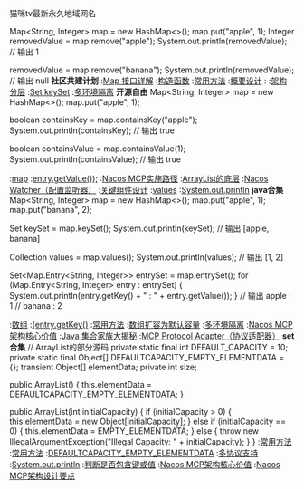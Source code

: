 猫咪tv最新永久地域网名


Map<String, Integer> map = new HashMap<>();
map.put("apple", 1);
Integer removedValue = map.remove("apple");
System.out.println(removedValue);  // 输出 1

removedValue = map.remove("banana");
System.out.println(removedValue);  // 输出 null
<strong>社区共建计划</strong>
:[Map 接口详解](https://rentry.org/vxuphza8)
:[构造函数](https://rentry.org/qg6v8ya7)
:[常用方法](https://pastebin.com/tdArvnbd)
:[概要设计](https://rentry.org/wzqsyfze)
:[<Integer>](https://rentry.org/nwu8c2kx)
:[架构分层](https://pastebin.com/yJJRYh7B)
:[Set<K> keySet](https://github.com/wbrmsj)
:[多环境隔离](https://pastebin.com/wfBw7cQU)
<strong>开源自由</strong>
Map<String, Integer> map = new HashMap<>();
map.put("apple", 1);

boolean containsKey = map.containsKey("apple");
System.out.println(containsKey);  // 输出 true

boolean containsValue = map.containsValue(1);
System.out.println(containsValue);  // 输出 true

:[map](https://github.com/xgtdls/geu)
:[entry.getValue());](https://pastebin.com/JEUNJAgM)
:[Nacos MCP实施路径](https://github.com/dhxql/skdi)
:[ArrayList的底层](https://rentry.org/c47bgps9)
:[Nacos Watcher（配置监听器）](https://pastebin.com/68F9AQ2i)
:[关键组件设计](https://pastebin.com/Janp8Yvv)
:[values](https://github.com/jxjlbu)
:[System.out.println](https://pastebin.com/NHzfqDbC)
<strong>java合集</strong>
Map<String, Integer> map = new HashMap<>();
map.put("apple", 1);
map.put("banana", 2);

Set<String> keySet = map.keySet();
System.out.println(keySet);  // 输出 [apple, banana]

Collection<Integer> values = map.values();
System.out.println(values);  // 输出 [1, 2]

Set<Map.Entry<String, Integer>> entrySet = map.entrySet();
for (Map.Entry<String, Integer> entry : entrySet) {
    System.out.println(entry.getKey() + " : " + entry.getValue());
}
// 输出 apple : 1
//      banana : 2

:[数组](https://github.com/ndxywz/nsp)
:[(entry.getKey()](https://rentry.org/ar58qxu9)
:[常用方法](https://rentry.org/6u5pmzbs)
:[数组扩容为默认容量](https://github.com/huiyae/mo)
:[多环境隔离](https://rentry.org/n987bixh)
:[Nacos MCP架构核心价值](https://rentry.org/ufv8mamr)
:[Java 集合家族大揭秘](https://rentry.org/o3rak8ss)
:[MCP Protocol Adapter（协议适配器）](https://pastebin.com/0riuYeFZ)
<strong>set合集</strong>
// ArrayList的部分源码
private static final int DEFAULT_CAPACITY = 10;
private static final Object[] DEFAULTCAPACITY_EMPTY_ELEMENTDATA = {};
transient Object[] elementData;
private int size;

public ArrayList() {
    this.elementData = DEFAULTCAPACITY_EMPTY_ELEMENTDATA;
}

public ArrayList(int initialCapacity) {
    if (initialCapacity > 0) {
        this.elementData = new Object[initialCapacity];
    } else if (initialCapacity == 0) {
        this.elementData = EMPTY_ELEMENTDATA;
    } else {
        throw new IllegalArgumentException("Illegal Capacity: " + initialCapacity);
    }
}
:[常用方法](https://rentry.org/s6vzt9nb)
:[常用方法](https://pastebin.com/Q6RUMyrP)
:[DEFAULTCAPACITY_EMPTY_ELEMENTDATA](https://pastebin.com/hkjL2Yau)
:[多协议支持](https://pastebin.com/zUccCJTU)
:[System.out.println](https://github.com/nbhdwy/qins)
:[判断是否包含键或值](https://rentry.org/b5wdrx3c)
:[Nacos MCP架构核心价值](https://pastebin.com/LYDnqcJT)
:[Nacos MCP架构设计要点](https://github.com/kjmdsl/lkd)
